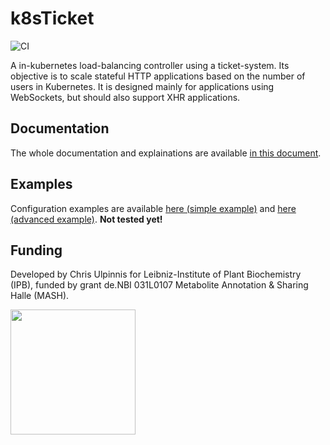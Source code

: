 # k8sTicket
![CI](https://github.com/culpinnis/k8sTicket/workflows/CI/badge.svg)

A in-kubernetes load-balancing controller using a ticket-system. Its objective is to scale stateful HTTP applications based on the number of users in Kubernetes. It is designed mainly for applications using WebSockets, but should also support XHR applications.  

## Documentation
The whole documentation and explainations are available [in this document](docs/Documentation.md).

## Examples
Configuration examples are available [here (simple example)](examples/simple_example) and [here (advanced example)](examples/advanced_example).
**Not tested yet!**

## Funding
Developed by Chris Ulpinnis for Leibniz-Institute of Plant Biochemistry (IPB), funded by grant de.NBI 031L0107 Metabolite Annotation & Sharing Halle (MASH).

<img src="https://raw.githubusercontent.com/culpinnis/k8sTicket/master/docs/denbi-logo-color.svg?sanitize=true" height="200px">
